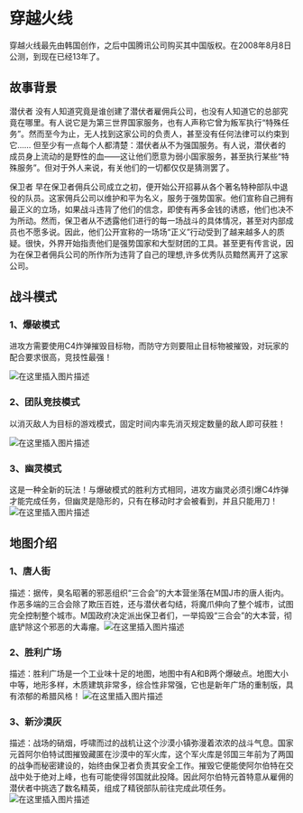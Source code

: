 ﻿# 穿越火线

穿越火线最先由韩国创作，之后中国腾讯公司购买其中国版权。在2008年8月8日公测，到现在已经13年了。

## 故事背景

潜伏者 没有人知道究竟是谁创建了潜伏者雇佣兵公司，也没有人知道它的总部究竟在哪里。有人说它是为第三世界国家服务，也有人声称它曾为叛军执行“特殊任务”。然而至今为止，无人找到这家公司的负责人，甚至没有任何法律可以约束到它…… 但至少有一点每个人都清楚：潜伏者从不为强国服务。有人说，潜伏者的成员身上流动的是野性的血——这让他们愿意为弱小国家服务，甚至执行某些“特殊服务”。但对于外人来说，有关他们的一切都仅仅是猜测罢了。

保卫者 早在保卫者佣兵公司成立之初，便开始公开招募从各个著名特种部队中退役的队员。这家佣兵公司以维护和平为名义，服务于强势国家。他们宣称自己拥有最正义的立场，如果战斗违背了他们的信念，即使有再多金钱的诱惑，他们也决不为所动。然而，保卫者从不透露他们进行的每一场战斗的具体情况，甚至对内部成员也不愿多说。因此，他们公开宣称的一场场“正义”行动受到了越来越多人的质疑。很快，外界开始指责他们是强势国家和大型财团的工具。甚至更有传言说，因为在保卫者佣兵公司的所作所为违背了自己的理想,许多优秀队员黯然离开了这家公司。

## 战斗模式

### 1、爆破模式

 进攻方需要使用C4炸弹摧毁目标物，而防守方则要阻止目标物被摧毁，对玩家的配合要求很高，竞技性最强！
 
 ![在这里插入图片描述](https://img-blog.csdnimg.cn/acea5fcafbf94a3fb1431fda51846bf8.png#pic_center)


### 2、团队竞技模式

  以消灭敌人为目标的游戏模式，固定时间内率先消灭规定数量的敌人即可获胜！ 

![在这里插入图片描述](https://img-blog.csdnimg.cn/4af49c4d2895456ea620140fe21b84a2.png#pic_center)


### 3、幽灵模式

  这是一种全新的玩法！与爆破模式的胜利方式相同，进攻方幽灵必须引爆C4炸弹才能完成任务，但幽灵是隐形的，只有在移动时才会被看到，并且只能用刀！
![在这里插入图片描述](https://img-blog.csdnimg.cn/e8798408494e40f4ab585854f26aade9.png#pic_center)

## 地图介绍

### 1、唐人街

描述：据传，臭名昭著的邪恶组织“三合会”的大本营坐落在M国J市的唐人街内。作恶多端的三合会除了欺压百姓，还与潜伏者勾结，将魔爪伸向了整个城市，试图完全控制整个城市。M国政府决定派出保卫者们，一举捣毁“三合会”的大本营，彻底铲除这个邪恶的大毒瘤。![在这里插入图片描述](https://img-blog.csdnimg.cn/de8960b8e7344ecdb4c4f62469610891.webp#pic_center)

### 2、胜利广场

 描述：胜利广场是一个工业味十足的地图，地图中有A和B两个爆破点。地图大小中等，地形多样，木质建筑非常多，综合性非常强，它也是新年广场的重制版，具有浓郁的希腊风格！
![在这里插入图片描述](https://img-blog.csdnimg.cn/b3a5f0bac320427aac7f4e5368b9722d.webp#pic_center)

### 3、新沙漠灰

描述：战场的硝烟，呼啸而过的战机让这个沙漠小镇弥漫着浓浓的战斗气息。国家元首阿尔伯特试图摧毁藏匿在沙漠中的军火库，这个军火库是邻国三年前为了两国的战争而秘密建设的，始终由保卫者负责其安全工作。摧毁它便能使阿尔伯特在交战中处于绝对上峰，也有可能使得邻国就此投降。因此阿尔伯特元首特意从雇佣的潜伏者中挑选了数名精英，组成了精锐部队前往完成此项任务。
![在这里插入图片描述](https://img-blog.csdnimg.cn/2f204ce5ea9f4c13b26daecee0a1bb83.webp#pic_center)

